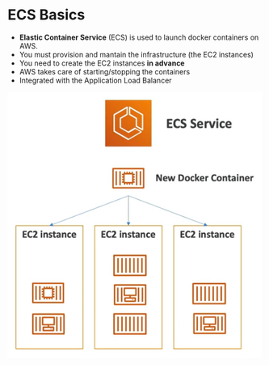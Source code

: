 # ECS Basics

- **Elastic Container Service** (ECS) is used to launch docker containers on AWS.
- You must provision and mantain the infrastructure (the EC2 instances)
- You need to create the EC2 instances **in advance**
- AWS takes care of starting/stopping the containers
- Integrated with the Application Load Balancer

![Elastic Container Service](../../images/compute/ecs.png)
